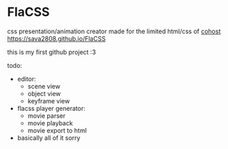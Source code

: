 # FlaCSS
css presentation/animation creator made for the limited html/css of [cohost](https://cohost.org/rc/tagged/css%20crimes)  
https://sava2808.github.io/FlaCSS

this is my first github project :3 

todo:
- editor:
  * scene view
  * object view
  * keyframe view
- flacss player generator:
  * movie parser
  * movie playback
  * movie export to html
- basically all of it sorry
